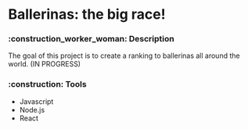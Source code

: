 <h1> Ballerinas: the big race! </h1>                              

<h3> :construction_worker_woman: Description </h3>
<p>The goal of this project is to create a ranking to ballerinas all around the world. (IN PROGRESS) </p>

<h3>:construction: Tools</h3>
<ul>
<li>Javascript</li>
<li>Node.js</li>
<li>React</li>
</ul>

